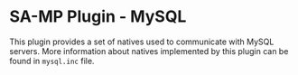 SA-MP Plugin - MySQL
====================

This plugin provides a set of natives used to communicate with MySQL servers. More information about natives implemented by this plugin can be found in `mysql.inc` file.